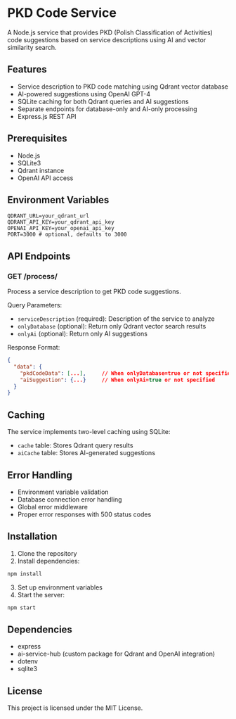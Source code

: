 # PKD Code Service

A Node.js service that provides PKD (Polish Classification of Activities) code suggestions based on service descriptions using AI and vector similarity search.

## Features

- Service description to PKD code matching using Qdrant vector database
- AI-powered suggestions using OpenAI GPT-4
- SQLite caching for both Qdrant queries and AI suggestions
- Separate endpoints for database-only and AI-only processing
- Express.js REST API

## Prerequisites

- Node.js
- SQLite3
- Qdrant instance
- OpenAI API access

## Environment Variables

```env
QDRANT_URL=your_qdrant_url
QDRANT_API_KEY=your_qdrant_api_key
OPENAI_API_KEY=your_openai_api_key
PORT=3000 # optional, defaults to 3000
```

## API Endpoints

### GET /process/

Process a service description to get PKD code suggestions.

Query Parameters:
- `serviceDescription` (required): Description of the service to analyze
- `onlyDatabase` (optional): Return only Qdrant vector search results
- `onlyAi` (optional): Return only AI suggestions

Response Format:
```json
{
  "data": {
    "pkdCodeData": [...],     // When onlyDatabase=true or not specified
    "aiSuggestion": {...}     // When onlyAi=true or not specified
  }
}
```

## Caching

The service implements two-level caching using SQLite:
- `cache` table: Stores Qdrant query results
- `aiCache` table: Stores AI-generated suggestions

## Error Handling

- Environment variable validation
- Database connection error handling
- Global error middleware
- Proper error responses with 500 status codes

## Installation

1. Clone the repository
2. Install dependencies:
```bash
npm install
```
3. Set up environment variables
4. Start the server:
```bash
npm start
```

## Dependencies

- express
- ai-service-hub (custom package for Qdrant and OpenAI integration)
- dotenv
- sqlite3

## License

This project is licensed under the MIT License. 